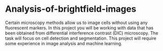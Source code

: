 # Analysis-of-brightfield-images
Certain microscopy methods allow us to image cells without using any fluorescent markers. In this project you will be working with data that has been obtained from differential interference contrast (DIC) microscopy. The task will focus on cell detection and segmentation. This project will require some experience in image analysis and machine learning.
